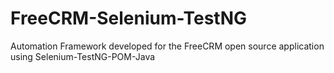 # FreeCRM-Selenium-TestNG
Automation Framework developed for the FreeCRM open source application using Selenium-TestNG-POM-Java
